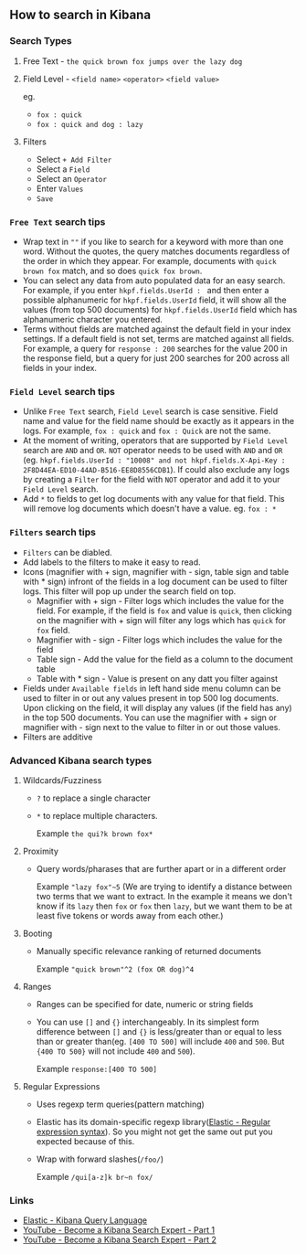 ## How to search in Kibana

### Search Types
1. Free Text - `the quick brown fox jumps over the lazy dog`

2. Field Level - `<field name>` `<operator>` `<field value>` 
    
    eg. 
    - `fox : quick`
    - `fox : quick and dog : lazy`

3. Filters
    - Select `+ Add Filter`
    - Select a `Field`
    - Select an `Operator`
    - Enter `Values`
    - `Save`

### `Free Text` search tips
- Wrap text in `""` if you like to search for a keyword with more than one word. Without the quotes, the query matches documents regardless of the order in which they appear. For example, documents with `quick brown fox` match, and so does `quick fox brown`.
- You can select any data from auto populated data for an easy search. For example, if you enter `hkpf.fields.UserId : ` and then enter a possible alphanumeric for `hkpf.fields.UserId` field, it will show all the values (from top 500 documents) for `hkpf.fields.UserId` field which has alphanumeric character you entered. 
- Terms without fields are matched against the default field in your index settings. If a default field is not set, terms are matched against all fields. For example, a query for `response : 200` searches for the value 200 in the response field, but a query for just 200 searches for 200 across all fields in your index.

### `Field Level` search tips
- Unlike `Free Text` search, `Field Level` search is case sensitive. Field name and value for the field name should be exactly as it appears in the logs. For example, `fox : quick` and `fox : Quick` are not the same.
- At the moment of writing, operators that are supported by `Field Level` search are `AND` and `OR`. `NOT` operator needs to be used with `AND` and `OR` (eg. `hkpf.fields.UserId : "10008" and not hkpf.fields.X-Api-Key : 2F8D44EA-ED10-44AD-B516-EE8D8556CDB1`). If could also exclude any logs by creating a `Filter` for the field with `NOT` operator and add it to your `Field Level` search.
- Add `*` to fields to get log documents with any value for that field. This will remove log documents which doesn't have a value. eg. `fox : *`

### `Filters` search tips
- `Filters` can be diabled.
- Add labels to the filters to make it easy to read.
- Icons (magnifier with + sign, magnifier with - sign, table sign and table with * sign) infront of the fields in a log document can be used to filter logs. This filter will pop up under the search field on top.
    - Magnifier with + sign - Filter logs which includes the value for the field. For example, if the field is `fox` and value is `quick`, then clicking on the magnifier with + sign will filter any logs which has `quick` for `fox` field.
    - Magnifier with - sign - Filter logs which includes the value for the field
    - Table sign - Add the value for the field as a column to the document table 
    - Table with * sign - Value is present on any datt you filter against
- Fields under `Available fields` in left hand side menu column can be used to filter in or out any values present in top 500 log documents. Upon clicking on the field, it will display any values (if the field has any) in the top 500 documents. You can use the magnifier with + sign or magnifier with - sign next to the value to filter in or out those values.
- Filters are additive

### Advanced Kibana search types
1. Wildcards/Fuzziness
    - `?` to replace a single character
    - `*` to replace multiple characters. 
    
        Example `the qui?k brown fox*`

2. Proximity 
    - Query words/pharases that are further apart or in a different order
    
        Example `"lazy fox"~5` (We are trying to identify a distance between two terms that we want to extract. In the example it means we don't know if its `lazy` then `fox` or `fox` then `lazy`, but we want them to be at least five tokens or words away from each other.)

3. Booting 
    - Manually specific relevance ranking of returned documents

        Example `"quick brown"^2 (fox OR dog)^4`

4. Ranges
    - Ranges can be specified for date, numeric or string fields
    - You can use `[]` and `{}` interchangeably. In its simplest form difference between `[]` and `{}` is less/greater than or equal to less than or greater than(eg. `[400 TO 500]` will include `400` and `500`. But `{400 TO 500}` will not include `400` and `500`).

        Example `response:[400 TO 500]`

5. Regular Expressions 
    - Uses regexp term queries(pattern matching)
    - Elastic has its domain-specific regexp library([Elastic - Regular expression syntax](https://www.elastic.co/guide/en/elasticsearch/reference/current/regexp-syntax.html)). So you might not get the same out put you expected because of this.
    - Wrap with forward slashes(`/foo/`)

        Example `/qui[a-z]k br~n fox/`

### Links
- [Elastic - Kibana Query Language](https://www.elastic.co/guide/en/kibana/7.9/kuery-query.html)
- [YouTube - Become a Kibana Search Expert - Part 1](https://www.youtube.com/watch?v=_nq5m9_-iS0)
- [YouTube - Become a Kibana Search Expert - Part 2](https://www.youtube.com/watch?v=pl__VEjv_4Q)